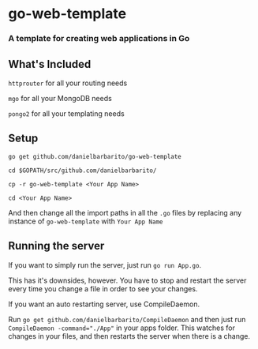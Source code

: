 # go-web-template

### A template for creating web applications in Go


## What's Included

`httprouter` for all your routing needs

`mgo` for all your MongoDB needs

`pongo2` for all your templating needs

## Setup

`go get github.com/danielbarbarito/go-web-template`

`cd $GOPATH/src/github.com/danielbarbarito/`

`cp -r go-web-template <Your App Name>`

`cd <Your App Name>`

And then change all the import paths in all the `.go` files by replacing any instance of `go-web-template` with `Your App Name`


## Running the server

If you want to simply run the server, just run `go run App.go`.

This has it's downsides, however. You have to stop and restart the server every time you change a file in order to see your changes.

If you want an auto restarting server, use CompileDaemon.

Run `go get github.com/danielbarbarito/CompileDaemon` and then just run `CompileDaemon -command="./App"` in your apps folder. This watches for changes in your files, and then restarts the server when there is a change.
